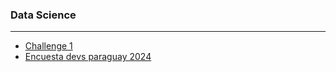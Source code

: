 <!--
### Gral bloging

- [How to blog.](gral/how_to_blog.md)

- \[Distancia de edicion minima.\] (gral/distancia de edicion minima.md)
- \[Ejercicio 1\] (gral/ejer_0a100.md)
- \[FSTRIGS en Python\] (gral/fstrings.md)
- \[How to Blog\] (gral/how_to_blog.md)
- \[Operador ternario en Javascript.\] (gral/operador_ternario.md)
-->

### Data Science

______________________________________________________________________

- [Challenge 1](data_science/challenges/challenge1.md)
- [Encuesta devs paraguay 2024](data_science/projects/Encuesta_IT_Py_2024/intro.md)
